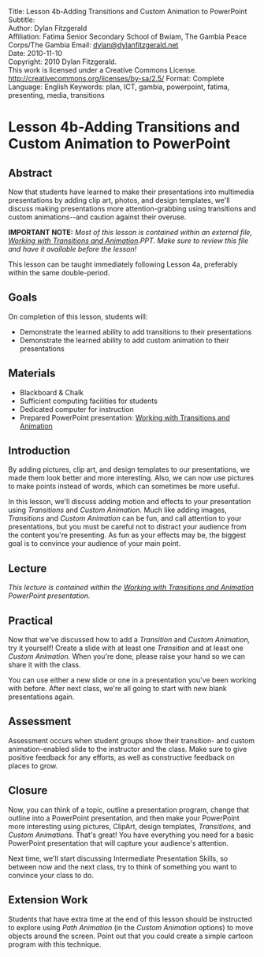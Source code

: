 Title:			Lesson 4b-Adding Transitions and Custom Animation to PowerPoint  
Subtitle:		  	
Author:			Dylan Fitzgerald  
Affiliation:	Fatima Senior Secondary School of Bwiam, The Gambia
                Peace Corps/The Gambia
Email:			dylan@dylanfitzgerald.net  
Date:			2010-11-10  
Copyright:		2010 Dylan Fitzgerald.  
				This work is licensed under a Creative Commons License.  
				http://creativecommons.org/licenses/by-sa/2.5/
Format:			Complete
Language:		English
Keywords:		plan, ICT, gambia, powerpoint, fatima, presenting, media, transitions

# Lesson 4b-Adding Transitions and Custom Animation to PowerPoint #

## Abstract ##

Now that students have learned to make their presentations into multimedia presentations by adding clip art, photos, and design templates, we'll discuss making presentations more attention-grabbing using transitions and custom animations--and caution against their overuse.

**IMPORTANT NOTE:** _Most of this lesson is contained within an external file, [Working with Transitions and Animation][].PPT.  Make sure to review this file and have it available before the lesson!_

This lesson can be taught immediately following Lesson 4a, preferably within the same double-period.

## Goals ##

On completion of this lesson, students will:

 * Demonstrate the learned ability to add transitions to their presentations
 * Demonstrate the learned ability to add custom animation to their presentations

## Materials ##

 * Blackboard & Chalk
 * Sufficient computing facilities for students
 * Dedicated computer for instruction
 * Prepared PowerPoint presentation: [Working with Transitions and Animation][]

[Working with Transitions and Animation]: Lesson_4b_Examples/Working_with_Transitions_and_Animation.PPT

## Introduction ##

By adding pictures, clip art, and design templates to our presentations, we made them look better and more interesting. Also, we can now use pictures to make points instead of words, which can sometimes be more useful.

In this lesson, we'll discuss adding motion and effects to your presentation using _Transitions_ and _Custom Animation._ Much like adding images, _Transitions_ and _Custom Animation_ can be fun, and call attention to your presentations, but you must be careful not to distract your audience from the content you're presenting.  As fun as your effects may be, the biggest goal is to convince your audience of your main point.

## Lecture ##

*This lecture is contained within the [Working with Transitions and Animation][] PowerPoint presentation.*

## Practical ##

Now that we've discussed how to add a _Transition_ and _Custom Animation,_ try it yourself! Create a slide with at least one _Transition_ and at least one _Custom Animation._  When you're done, please raise your hand so we can share it with the class.  

You can use either a new slide or one in a presentation you've been working with before. After next class, we're all going to start with new blank presentations again.

## Assessment ##

Assessment occurs when student groups show their transition- and custom animation-enabled slide to the instructor and the class.  Make sure to give positive feedback for any efforts, as well as constructive feedback on places to grow.

## Closure ##

Now, you can think of a topic, outline a presentation program, change that outline into a PowerPoint presentation, and then make your PowerPoint more interesting using pictures, ClipArt, design templates, _Transitions,_ and _Custom Animations._ That's great! You have everything you need for a basic PowerPoint presentation that will capture your audience's attention.

Next time, we'll start discussing Intermediate Presentation Skills, so between now and the next class, try to think of something you want to convince your class to do.

## Extension Work ##

Students that have extra time at the end of this lesson should be instructed to explore using _Path Animation_ (in the _Custom Animation_ options) to move objects around the screen.  Point out that you could create a simple cartoon program with this technique.
